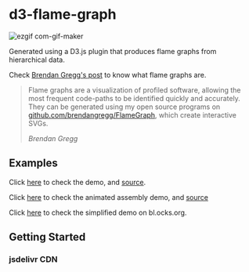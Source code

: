 # d3-flame-graph

![ezgif com-gif-maker](https://user-images.githubusercontent.com/40684259/161100204-ee8319f6-b4ae-4fbf-b480-5c29f49da827.gif)

Generated using a D3.js plugin that produces flame graphs from hierarchical data.

Check [Brendan Gregg's post](http://www.brendangregg.com/flamegraphs.html) to know what flame graphs are.

> Flame graphs are a visualization of profiled software, allowing the most frequent code-paths to be identified quickly and accurately. They can be generated using my open source programs on [github.com/brendangregg/FlameGraph](http://github.com/brendangregg/FlameGraph), which create interactive SVGs.
>
> <cite>Brendan Gregg</cite>

## Examples

Click [here](http://spiermar.github.io/d3-flame-graph/) to check the demo, and [source](https://github.com/spiermar/d3-flame-graph/blob/gh-pages/index.html).

Click [here](http://spiermar.github.io/d3-flame-graph/live.html) to check the animated assembly demo, and [source](https://github.com/spiermar/d3-flame-graph/blob/gh-pages/live.html)

Click [here](http://bl.ocks.org/spiermar/4509343495f8d6e214cb) to check the simplified demo on bl.ocks.org.

## Getting Started

### jsdelivr CDN
